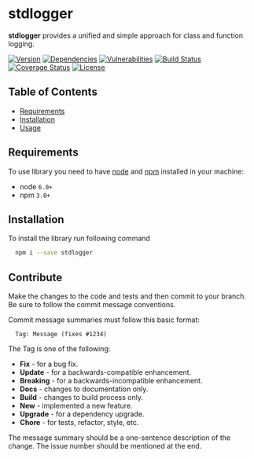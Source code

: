 # stdlogger
**stdlogger** provides a unified and simple approach for class and function logging.

[![Version][badge-vers]][npm]
[![Dependencies][badge-deps]][npm]
[![Vulnerabilities][badge-vuln]](https://snyk.io/)
[![Build Status][badge-tests]][travis]
[![Coverage Status][badge-coverage]](https://coveralls.io/github/pustovitDmytro/stdlogger?branch=master)
[![License][badge-lic]][github]

## Table of Contents
  - [Requirements](#requirements)
  - [Installation](#installation)
  - [Usage](#usage)


## Requirements
To use library you need to have [node](https://nodejs.org) and [npm](https://www.npmjs.com) installed in your machine:

* node `6.0+`
* npm `3.0+`

## Installation

To install the library run following command
```bash
  npm i --save stdlogger
```


## Contribute

Make the changes to the code and tests and then commit to your branch. Be sure to follow the commit message conventions.

Commit message summaries must follow this basic format:
```
  Tag: Message (fixes #1234)
```

The Tag is one of the following:
* **Fix** - for a bug fix.
* **Update** - for a backwards-compatible enhancement.
* **Breaking** - for a backwards-incompatible enhancement.
* **Docs** - changes to documentation only.
* **Build** - changes to build process only.
* **New** - implemented a new feature.
* **Upgrade** - for a dependency upgrade.
* **Chore** - for tests, refactor, style, etc.

The message summary should be a one-sentence description of the change. The issue number should be mentioned at the end.


[npm]: https://www.npmjs.com/package/stdlogger
[github]: https://github.com/pustovitDmytro/stdlogger
[travis]: https://travis-ci.org/pustovitDmytro/stdlogger
[coveralls]: https://coveralls.io/github/pustovitDmytro/stdlogger?branch=master
[badge-deps]: https://img.shields.io/david/pustovitDmytro/stdlogger.svg
[badge-tests]: https://img.shields.io/travis/pustovitDmytro/stdlogger.svg
[badge-vuln]: https://img.shields.io/snyk/vulnerabilities/npm/stdlogger.svg?style=popout
[badge-vers]: https://img.shields.io/npm/v/stdlogger.svg
[badge-lic]: https://img.shields.io/github/license/pustovitDmytro/stdlogger.svg
[badge-coverage]: https://coveralls.io/repos/github/pustovitDmytro/stdlogger/badge.svg?branch=master